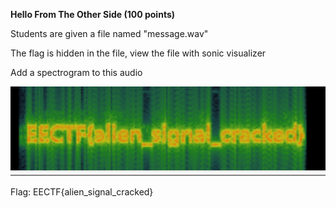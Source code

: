 **Hello From The Other Side (100 points)**

Students are given a file named "message.wav"

The flag is hidden in the file, view the file with sonic visualizer

Add a spectrogram to this audio

![crackedMessage](https://github.com/kcwong395/EECTF-Writeups/blob/master/Forensics/Hello%20From%20The%20Other%20Side/crackedMessage.PNG)

Flag: EECTF{alien_signal_cracked}

